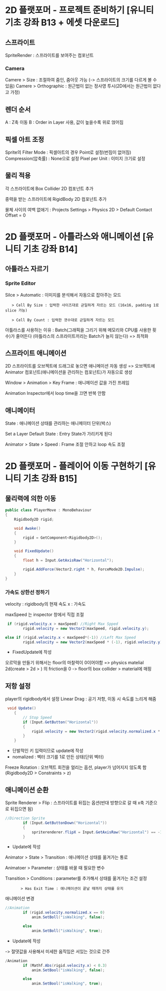 # 2D 플랫포머 - 프로젝트 준비하기 [유니티 기초 강좌 B13 + 에셋 다운로드]

## 스프라이트

SpriteRender : 스프라이트를 보여주는 컴포넌트

### Camera

Camere > Size : 조절하여 줌인, 줌아웃 가능 (-> 스프라이트의 크기를 다르게 볼 수 있음)
Camere > Orthographic : 원근법이 없는 정사영 투시(2D에서는 원근법이 없다고 가정)

## 렌더 순서

A : Z축 이동
B : Order in Layer 사용, 값이 높을수록 위로 얹어짐

## 픽셀 아트 조정

Sprite의 Filter Mode : 픽셀아트의 경우 Point로 설정(번짐이 없어짐)
Compression(압축률) : None으로 설정
Pixel per Unit : 이미지 크기로 설정

## 물리 적용

각 스프라이트에 Box Collider 2D 컴포넌트 추가 

중력을 받는 스프라이트에 RigidBody 2D 컴포넌트 추가

물체 사이의 여백 없애기 : Projects Settings > Physics 2D > Default Contact Offset = 0

# 2D 플랫포머 - 아틀라스와 애니메이션 [유니티 기초 강좌 B14]

## 아틀라스 자르기

### Sprite Editor

Silce  > Automatic : 이미지를 분석해서 자동으로 잡아주는 모드

       > Cell By Size : 입력한 사이즈대로 균일하게 자르는 모드 (16x16, padding 1로 slice 가능)

       > Cell By Count : 입력한 갯수대로 균일하게 자르는 모드

 
아틀라스를 사용하는 이유 : Batch(그래픽을 그리기 위해 메모리와 CPU를 사용한 횟수)가 줄어든다 (아틀라스의 스프라이트끼리는 Batch가 늘지 않는다) => 최적화

## 스프라이트 애니메이션


2D 스프라이트를 오브젝트에 드래그로 놓으면 애니메이션 자동 생성
=> 오브젝트에 Animator 컴포넌트(애니메이션을 관리하는 컴포넌트)가 자동으로 생성

Window > Animation > Key Frame : 애니메이션 값을 가진 프레임

Animation Inspector에서 loop time을 끄면 반복 안함


## 애니메이터

State : 애니메이션 상태를 관리하는 애니메이터 단위(박스)

Set a Layer Default State : Entry State가 가리키게 된다

Animator > State > Speed : Frame 조절 안하고 loop 속도 조절

# 2D 플랫포머 - 플레이어 이동 구현하기 [유니티 기초 강좌 B15]

## 물리력에 의한 이동

```csharp
public class PlayerMove : MonoBehaviour
{
    Rigidbody2D rigid;

    void Awake()
    {
        rigid = GetComponent<Rigidbody2D>();
    }

    void FixedUpdate()
    {
        float h = Input.GetAxisRaw("Horizontal");

        rigid.AddForce(Vector2.right * h, ForceMode2D.Impulse);
    }
}

```

### 가속도 상한선 정하기

velocity : rigidbody의 현재 속도
x : 가속도

maxSpeed 는 inspector 창에서 직접 조절

```csharp
 if (rigid.velocity.x > maxSpeed) //Right Max Spped
        rigid.velocity = new Vector2(maxSpeed, rigid.velocity.y);

else if (rigid.velocity.x < maxSpeed*(-1)) //Left Max Speed
        rigid.velocity = new Vector2(maxSpeed * (-1), rigid.velocity.y);

```
- FixedUpdate에 작성

오르막을 만들기 위해서는 floor의 마찰력이 0이어야함 => physics matelial 2d(create > 2d > ) 의 friction을 0 -> floor의 box collider > material에 매핑


## 저항 설정

player의 rigidbody에서 설정
Linear Drag : 공기 저항, 이동 시 속도를 느리게 해줌


``` csharp
 void Update()
    {
        // Stop Speed
        if (Input.GetButton("Horizontal"))
        {
            rigid.velocity = new Vector2(rigid.velocity.normalized.x * 0.3f, rigid.velocity.y);
        }
    }

```
- 단발적인 키 입력이므로 update에 작성
- nomalized : 벡터 크기를 1로 만든 상태(단위 벡터)

Freeze Rotation : 오브젝트 회전을 얼리는 옵션, player가 넘어지지 않도록 함(Rigidbody2D > Constraints > z)


## 애니메이션 순환

Sprite Renderer > Flip : 스프라이트를 뒤집는 옵션(반대 방향으로 갈 때 x축 기준으로 뒤집으면 됨)

```csharp
//Direction Sprite
        if (Input.GetButtonDown("Horizontal"))
        {
            spriterenderer.flipX = Input.GetAxisRaw("Horizontal") == -1;
        }
```
- Update에 작성

Animator > State > Transition : 애니메이션 상태를 옮겨가는 통로

Animatoer > Parameter : 상태를 바꿀 때 필요한 변수

Transition > Conditions : parameter를 추가해서 상태를 옮겨가는 조건 설정

           > Has Exit Time : 애니메이션이 끝날 때까지 상태를 유지

애니메이션 변경
```csharp 
//Animation
        if (rigid.velocity.normalized.x == 0)
            anim.SetBoll("isWalking", false);

        else
            anim.SetBoll("isWalking", true);  
```
- Update에 작성

-> 절댓값을 사용해서 미세한 움직임은 서있는 것으로 간주
```csharp 
/Animation
        if (Mathf.Abs(rigid.velocity.x) < 0.3)
            anim.SetBool("isWalking", false);

        else
            anim.SetBool("isWalking", true);  
```